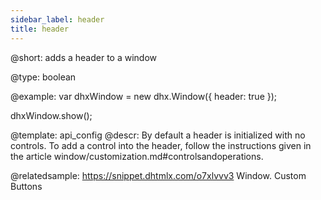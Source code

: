 ```yaml
---
sidebar_label: header
title: header
---          
```


@short: 
adds a header to a window




@type: boolean

@example: 
var dhxWindow = new dhx.Window({
    header: true
});

dhxWindow.show();


@template:	api_config
@descr: 
By default a header is initialized with no controls. To add a control into the header, follow the instructions given in the article window/customization.md#controlsandoperations.



@relatedsample: https://snippet.dhtmlx.com/o7xlvvv3	Window. Custom Buttons